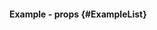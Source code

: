 #### Example - props {#ExampleList}

<div class="example">
  <example name="ExampleList"></example>
</div>

